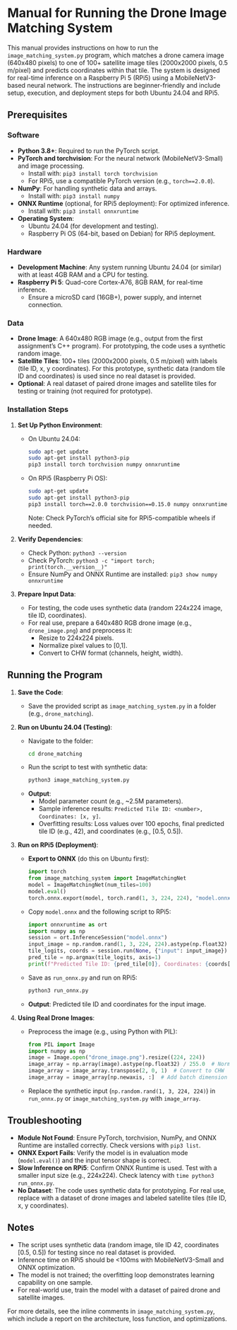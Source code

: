 # Manual for Running the Drone Image Matching System

This manual provides instructions on how to run the `image_matching_system.py` program, which matches a drone camera image (640x480 pixels) to one of 100+ satellite image tiles (2000x2000 pixels, 0.5 m/pixel) and predicts coordinates within that tile. The system is designed for real-time inference on a Raspberry Pi 5 (RPi5) using a MobileNetV3-based neural network. The instructions are beginner-friendly and include setup, execution, and deployment steps for both Ubuntu 24.04 and RPi5.

## Prerequisites

### Software
- **Python 3.8+**: Required to run the PyTorch script.
- **PyTorch and torchvision**: For the neural network (MobileNetV3-Small) and image processing.
  - Install with: `pip3 install torch torchvision`
  - For RPi5, use a compatible PyTorch version (e.g., `torch==2.0.0`).
- **NumPy**: For handling synthetic data and arrays.
  - Install with: `pip3 install numpy`
- **ONNX Runtime** (optional, for RPi5 deployment): For optimized inference.
  - Install with: `pip3 install onnxruntime`
- **Operating System**:
  - Ubuntu 24.04 (for development and testing).
  - Raspberry Pi OS (64-bit, based on Debian) for RPi5 deployment.

### Hardware
- **Development Machine**: Any system running Ubuntu 24.04 (or similar) with at least 4GB RAM and a CPU for testing.
- **Raspberry Pi 5**: Quad-core Cortex-A76, 8GB RAM, for real-time inference.
  - Ensure a microSD card (16GB+), power supply, and internet connection.

### Data
- **Drone Image**: A 640x480 RGB image (e.g., output from the first assignment’s C++ program). For prototyping, the code uses a synthetic random image.
- **Satellite Tiles**: 100+ tiles (2000x2000 pixels, 0.5 m/pixel) with labels (tile ID, x, y coordinates). For this prototype, synthetic data (random tile ID and coordinates) is used since no real dataset is provided.
- **Optional**: A real dataset of paired drone images and satellite tiles for testing or training (not required for prototype).

### Installation Steps
1. **Set Up Python Environment**:
   - On Ubuntu 24.04:
     ```bash
     sudo apt-get update
     sudo apt-get install python3-pip
     pip3 install torch torchvision numpy onnxruntime
     ```
   - On RPi5 (Raspberry Pi OS):
     ```bash
     sudo apt-get update
     sudo apt-get install python3-pip
     pip3 install torch==2.0.0 torchvision==0.15.0 numpy onnxruntime
     ```
     Note: Check PyTorch’s official site for RPi5-compatible wheels if needed.

2. **Verify Dependencies**:
   - Check Python: `python3 --version`
   - Check PyTorch: `python3 -c "import torch; print(torch.__version__)"`
   - Ensure NumPy and ONNX Runtime are installed: `pip3 show numpy onnxruntime`

3. **Prepare Input Data**:
   - For testing, the code uses synthetic data (random 224x224 image, tile ID, coordinates).
   - For real use, prepare a 640x480 RGB drone image (e.g., `drone_image.png`) and preprocess it:
     - Resize to 224x224 pixels.
     - Normalize pixel values to [0,1].
     - Convert to CHW format (channels, height, width).

## Running the Program

1. **Save the Code**:
   - Save the provided script as `image_matching_system.py` in a folder (e.g., `drone_matching`).

2. **Run on Ubuntu 24.04 (Testing)**:
   - Navigate to the folder:
     ```bash
     cd drone_matching
     ```
   - Run the script to test with synthetic data:
     ```bash
     python3 image_matching_system.py
     ```
   - **Output**:
     - Model parameter count (e.g., ~2.5M parameters).
     - Sample inference results: `Predicted Tile ID: <number>, Coordinates: [x, y]`.
     - Overfitting results: Loss values over 100 epochs, final predicted tile ID (e.g., 42), and coordinates (e.g., [0.5, 0.5]).

3. **Run on RPi5 (Deployment)**:
   - **Export to ONNX** (do this on Ubuntu first):
     ```python
     import torch
     from image_matching_system import ImageMatchingNet
     model = ImageMatchingNet(num_tiles=100)
     model.eval()
     torch.onnx.export(model, torch.rand(1, 3, 224, 224), "model.onnx", input_names=["input"], output_names=["tile_logits", "coords"])
     ```
   - Copy `model.onnx` and the following script to RPi5:
     ```python
     import onnxruntime as ort
     import numpy as np
     session = ort.InferenceSession("model.onnx")
     input_image = np.random.rand(1, 3, 224, 224).astype(np.float32)  # Replace with real preprocessed image
     tile_logits, coords = session.run(None, {"input": input_image})
     pred_tile = np.argmax(tile_logits, axis=1)
     print(f"Predicted Tile ID: {pred_tile[0]}, Coordinates: {coords[0]}")
     ```
   - Save as `run_onnx.py` and run on RPi5:
     ```bash
     python3 run_onnx.py
     ```
   - **Output**: Predicted tile ID and coordinates for the input image.

4. **Using Real Drone Images**:
   - Preprocess the image (e.g., using Python with PIL):
     ```python
     from PIL import Image
     import numpy as np
     image = Image.open("drone_image.png").resize((224, 224))
     image_array = np.array(image).astype(np.float32) / 255.0  # Normalize to [0,1]
     image_array = image_array.transpose(2, 0, 1)  # Convert to CHW
     image_array = image_array[np.newaxis, :]  # Add batch dimension
     ```
   - Replace the synthetic input (`np.random.rand(1, 3, 224, 224)`) in `run_onnx.py` or `image_matching_system.py` with `image_array`.

## Troubleshooting
- **Module Not Found**: Ensure PyTorch, torchvision, NumPy, and ONNX Runtime are installed correctly. Check versions with `pip3 list`.
- **ONNX Export Fails**: Verify the model is in evaluation mode (`model.eval()`) and the input tensor shape is correct.
- **Slow Inference on RPi5**: Confirm ONNX Runtime is used. Test with a smaller input size (e.g., 224x224). Check latency with `time python3 run_onnx.py`.
- **No Dataset**: The code uses synthetic data for prototyping. For real use, replace with a dataset of drone images and labeled satellite tiles (tile ID, x, y coordinates).

## Notes
- The script uses synthetic data (random image, tile ID 42, coordinates [0.5, 0.5]) for testing since no real dataset is provided.
- Inference time on RPi5 should be <100ms with MobileNetV3-Small and ONNX optimization.
- The model is not trained; the overfitting loop demonstrates learning capability on one sample.
- For real-world use, train the model with a dataset of paired drone and satellite images.

For more details, see the inline comments in `image_matching_system.py`, which include a report on the architecture, loss function, and optimizations.